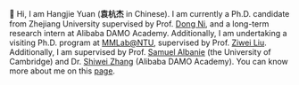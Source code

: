 👋 Hi, I am Hangjie Yuan (**袁杭杰** in Chinese). 
I am currently a Ph.D. candidate from Zhejiang University supervised by Prof. [Dong Ni](https://person.zju.edu.cn/en/nidong), and a long-term research intern at Alibaba DAMO Academy.
Additionally, I am undertaking a visiting Ph.D. program at [MMLab@NTU](https://www.mmlab-ntu.com/), supervised by Prof. [Ziwei Liu](https://liuziwei7.github.io/).
Additionally, I am supervised by Prof. [Samuel Albanie](https://samuelalbanie.com/) (the University of Cambridge) and Dr. [Shiwei Zhang](https://scholar.google.com/citations?user=ZO3OQ-8AAAAJ&hl=en&oi=ao) (Alibaba DAMO Academy).
You can know more about me on this [page](https://jacobyuan7.github.io/).

<!-- - 👋 Hi, I’m @JacobYuan7
- 👀 I’m interested in ...
- 🌱 I’m currently learning ...
- 💞️ I’m looking to collaborate on ...
- 📫 How to reach me ... -->

<!---
JacobYuan7/JacobYuan7 is a ✨ special ✨ repository because its `README.md` (this file) appears on your GitHub profile.
You can click the Preview link to take a look at your changes.
--->
